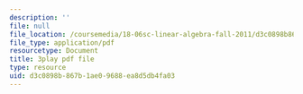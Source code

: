 ```yaml
---
description: ''
file: null
file_location: /coursemedia/18-06sc-linear-algebra-fall-2011/d3c0898b867b1ae09688ea8d5db4fa03_YeyrH-Oc2p4.pdf
file_type: application/pdf
resourcetype: Document
title: 3play pdf file
type: resource
uid: d3c0898b-867b-1ae0-9688-ea8d5db4fa03
---
```

